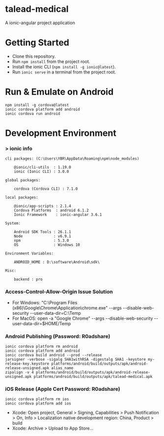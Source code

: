# talead-medical
A ionic-angular project application

# Getting Started
- Clone this repository.
- Run `npm install` from the project root.
- Install the ionic CLI (`npm install -g ionic@latest`).
- Run `ionic serve` in a terminal from the project root.

# Run & Emulate on Android
```
npm install -g cordova@latest
ionic cordova platform add android
ionic cordova run android
```

# Development Environment

### > ionic info
```
cli packages: (C:\Users\YBR\AppData\Roaming\npm\node_modules)

    @ionic/cli-utils  : 1.19.0
    ionic (Ionic CLI) : 3.0.0

global packages:

    cordova (Cordova CLI) : 7.1.0

local packages:

    @ionic/app-scripts : 2.1.4
    Cordova Platforms  : android 6.1.2
    Ionic Framework    : ionic-angular 3.6.1

System:

    Android SDK Tools : 26.1.1
    Node              : v6.9.1
    npm               : 5.3.0
    OS                : Windows 10

Environment Variables:

    ANDROID_HOME : D:\software\Android\sdk\

Misc:

    backend : pro
```

### Access-Control-Allow-Origin Issue Solution
- For Windows: "C:\Program Files (x86)\Google\Chrome\Application\chrome.exe" --args --disable-web-security --user-data-dir=C:\Temp
- For MacOS: open -a "Google Chrome" --args --disable-web-security --user-data-dir=$HOME/Temp

### Android Publishing (Password: R0adshare)
```
ionic cordova platform rm android
ionic cordova platform add android
ionic cordova build android --prod --release
jarsigner -verbose -sigalg SHA1withRSA -digestalg SHA1 -keystore my-release-key.keystore platforms/android/build/outputs/apk/android-release-unsigned.apk alias_name
zipalign -v 4 platforms/android/build/outputs/apk/android-release-unsigned.apk platforms/android/build/outputs/apk/talead-medical.apk
```

### iOS Release (Apple Cert Password: R0adshare)
```
ionic cordova platform rm ios
ionic cordova platform add ios
```
- Xcode: Open project, General > Signing, Capabilities > Push Notification > On, Info > Localization native development region: China, Product > build
- Xcode: Archive > Upload to App Store...